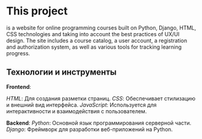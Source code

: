 
<h1>This project</h1>

is a website for online programming courses built on Python,
Django, HTML, CSS technologies and taking into account the best practices of UX/UI design.
The site includes a course catalog, a user account, a registration and authorization system, as well as various tools for tracking learning progress.

<h2>Технологии и инструменты</h2>

<b>Frontend</b>:

  <i>HTML</i>: Для создания разметки страниц.
  <i>CSS</i>: Обеспечивает стилизацию и внешний вид интерфейса.
  <i>JavaScript</i>: Используется для интерактивности и взаимодействия с пользователем.
  
<b>Backend</b>:
<i>Python</i>: Основной язык программирования серверной части.
<i>Django</i>: Фреймворк для разработки веб-приложений на Python.

